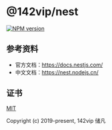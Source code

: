 # @142vip/nest

[![NPM version](https://img.shields.io/npm/v/@142vip/nest?labelColor=0b3d52&color=1da469&label=version)](https://www.npmjs.com/package/@142vip/nest)

## 参考资料

- 官方文档：<https://docs.nestjs.com/>
- 中文文档：<https://nest.nodejs.cn/>

## 证书

[MIT](https://opensource.org/license/MIT)

Copyright (c) 2019-present, 142vip 储凡

